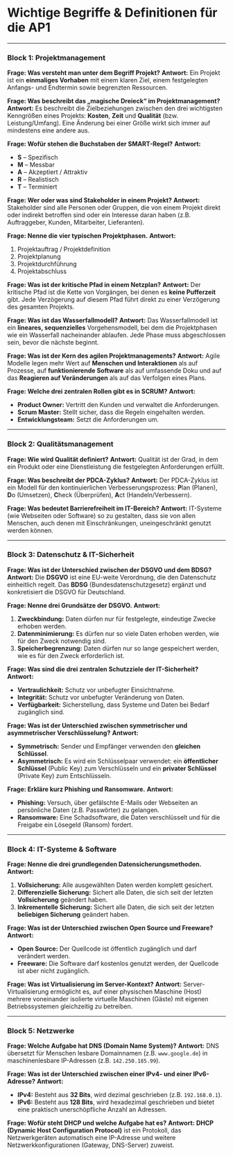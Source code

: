 # Wichtige Begriffe & Definitionen für die AP1

---

### Block 1: Projektmanagement

**Frage: Was versteht man unter dem Begriff Projekt?**
**Antwort:** Ein Projekt ist ein **einmaliges Vorhaben** mit einem klaren Ziel, einem festgelegten Anfangs- und Endtermin sowie begrenzten Ressourcen.

**Frage: Was beschreibt das „magische Dreieck“ im Projektmanagement?**
**Antwort:** Es beschreibt die Zielbeziehungen zwischen den drei wichtigsten Kenngrößen eines Projekts: **Kosten**, **Zeit** und **Qualität** (bzw. Leistung/Umfang). Eine Änderung bei einer Größe wirkt sich immer auf mindestens eine andere aus.

**Frage: Wofür stehen die Buchstaben der SMART-Regel?**
**Antwort:**
* **S** – Spezifisch
* **M** – Messbar
* **A** – Akzeptiert / Attraktiv
* **R** – Realistisch
* **T** – Terminiert

**Frage: Wer oder was sind Stakeholder in einem Projekt?**
**Antwort:** Stakeholder sind alle Personen oder Gruppen, die von einem Projekt direkt oder indirekt betroffen sind oder ein Interesse daran haben (z.B. Auftraggeber, Kunden, Mitarbeiter, Lieferanten).

**Frage: Nenne die vier typischen Projektphasen.**
**Antwort:**
1.  Projektauftrag / Projektdefinition
2.  Projektplanung
3.  Projektdurchführung
4.  Projektabschluss

**Frage: Was ist der kritische Pfad in einem Netzplan?**
**Antwort:** Der kritische Pfad ist die Kette von Vorgängen, bei denen es **keine Pufferzeit** gibt. Jede Verzögerung auf diesem Pfad führt direkt zu einer Verzögerung des gesamten Projekts.

**Frage: Was ist das Wasserfallmodell?**
**Antwort:** Das Wasserfallmodell ist ein **lineares, sequenzielles** Vorgehensmodell, bei dem die Projektphasen wie ein Wasserfall nacheinander ablaufen. Jede Phase muss abgeschlossen sein, bevor die nächste beginnt.

**Frage: Was ist der Kern des agilen Projektmanagements?**
**Antwort:** Agile Modelle legen mehr Wert auf **Menschen und Interaktionen** als auf Prozesse, auf **funktionierende Software** als auf umfassende Doku und auf das **Reagieren auf Veränderungen** als auf das Verfolgen eines Plans.

**Frage: Welche drei zentralen Rollen gibt es in SCRUM?**
**Antwort:**
* **Product Owner:** Vertritt den Kunden und verwaltet die Anforderungen.
* **Scrum Master:** Stellt sicher, dass die Regeln eingehalten werden.
* **Entwicklungsteam:** Setzt die Anforderungen um.

---

### Block 2: Qualitätsmanagement

**Frage: Wie wird Qualität definiert?**
**Antwort:** Qualität ist der Grad, in dem ein Produkt oder eine Dienstleistung die festgelegten Anforderungen erfüllt.

**Frage: Was beschreibt der PDCA-Zyklus?**
**Antwort:** Der PDCA-Zyklus ist ein Modell für den kontinuierlichen Verbesserungsprozess: **P**lan (Planen), **D**o (Umsetzen), **C**heck (Überprüfen), **A**ct (Handeln/Verbessern).

**Frage: Was bedeutet Barrierefreiheit im IT-Bereich?**
**Antwort:** IT-Systeme (wie Webseiten oder Software) so zu gestalten, dass sie von allen Menschen, auch denen mit Einschränkungen, uneingeschränkt genutzt werden können.

---

### Block 3: Datenschutz & IT-Sicherheit

**Frage: Was ist der Unterschied zwischen der DSGVO und dem BDSG?**
**Antwort:** Die **DSGVO** ist eine EU-weite Verordnung, die den Datenschutz einheitlich regelt. Das **BDSG** (Bundesdatenschutzgesetz) ergänzt und konkretisiert die DSGVO für Deutschland.

**Frage: Nenne drei Grundsätze der DSGVO.**
**Antwort:**
1.  **Zweckbindung:** Daten dürfen nur für festgelegte, eindeutige Zwecke erhoben werden.
2.  **Datenminimierung:** Es dürfen nur so viele Daten erhoben werden, wie für den Zweck notwendig sind.
3.  **Speicherbegrenzung:** Daten dürfen nur so lange gespeichert werden, wie es für den Zweck erforderlich ist.

**Frage: Was sind die drei zentralen Schutzziele der IT-Sicherheit?**
**Antwort:**
* **Vertraulichkeit:** Schutz vor unbefugter Einsichtnahme.
* **Integrität:** Schutz vor unbefugter Veränderung von Daten.
* **Verfügbarkeit:** Sicherstellung, dass Systeme und Daten bei Bedarf zugänglich sind.

**Frage: Was ist der Unterschied zwischen symmetrischer und asymmetrischer Verschlüsselung?**
**Antwort:**
* **Symmetrisch:** Sender und Empfänger verwenden den **gleichen Schlüssel**.
* **Asymmetrisch:** Es wird ein Schlüsselpaar verwendet: ein **öffentlicher Schlüssel** (Public Key) zum Verschlüsseln und ein **privater Schlüssel** (Private Key) zum Entschlüsseln.

**Frage: Erkläre kurz Phishing und Ransomware.**
**Antwort:**
* **Phishing:** Versuch, über gefälschte E-Mails oder Webseiten an persönliche Daten (z.B. Passwörter) zu gelangen.
* **Ransomware:** Eine Schadsoftware, die Daten verschlüsselt und für die Freigabe ein Lösegeld (Ransom) fordert.

---

### Block 4: IT-Systeme & Software

**Frage: Nenne die drei grundlegenden Datensicherungsmethoden.**
**Antwort:**
1.  **Vollsicherung:** Alle ausgewählten Daten werden komplett gesichert.
2.  **Differenzielle Sicherung:** Sichert alle Daten, die sich seit der letzten **Vollsicherung** geändert haben.
3.  **Inkrementelle Sicherung:** Sichert alle Daten, die sich seit der letzten **beliebigen Sicherung** geändert haben.

**Frage: Was ist der Unterschied zwischen Open Source und Freeware?**
**Antwort:**
* **Open Source:** Der Quellcode ist öffentlich zugänglich und darf verändert werden.
* **Freeware:** Die Software darf kostenlos genutzt werden, der Quellcode ist aber nicht zugänglich.

**Frage: Was ist Virtualisierung im Server-Kontext?**
**Antwort:** Server-Virtualisierung ermöglicht es, auf einer physischen Maschine (Host) mehrere voneinander isolierte virtuelle Maschinen (Gäste) mit eigenen Betriebssystemen gleichzeitig zu betreiben.

---

### Block 5: Netzwerke

**Frage: Welche Aufgabe hat DNS (Domain Name System)?**
**Antwort:** DNS übersetzt für Menschen lesbare Domainnamen (z.B. `www.google.de`) in maschinenlesbare IP-Adressen (z.B. `142.250.185.99`).

**Frage: Was ist der Unterschied zwischen einer IPv4- und einer IPv6-Adresse?**
**Antwort:**
* **IPv4:** Besteht aus **32 Bits**, wird dezimal geschrieben (z.B. `192.168.0.1`).
* **IPv6:** Besteht aus **128 Bits**, wird hexadezimal geschrieben und bietet eine praktisch unerschöpfliche Anzahl an Adressen.

**Frage: Wofür steht DHCP und welche Aufgabe hat es?**
**Antwort:** **DHCP (Dynamic Host Configuration Protocol)** ist ein Protokoll, das Netzwerkgeräten automatisch eine IP-Adresse und weitere Netzwerkkonfigurationen (Gateway, DNS-Server) zuweist.
